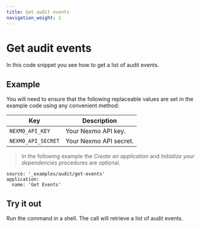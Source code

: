 ```yaml
---
title: Get audit events
navigation_weight: 1
---
```


# Get audit events

In this code snippet you see how to get a list of audit events.

## Example

You will need to ensure that the following replaceable values are set in the example code using any convenient method:

Key | Description
-- | --
`NEXMO_API_KEY` | Your Nexmo API key.
`NEXMO_API_SECRET` | Your Nexmo API secret.

> In the following example the _Create an application_ and _Initialize your dependencies_ procedures are optional.

```code_snippets
source: '_examples/audit/get-events'
application:
  name: 'Get Events'
```

## Try it out

Run the command in a shell. The call will retrieve a list of audit events.
